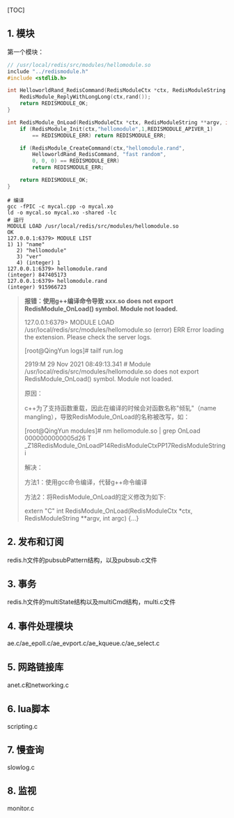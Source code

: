 [TOC]

## 1. 模块

第一个模块：

```c
// /usr/local/redis/src/modules/hellomodule.so
include "../redismodule.h"
#include <stdlib.h>

int HelloworldRand_RedisCommand(RedisModuleCtx *ctx, RedisModuleString **argv, int argc) {
    RedisModule_ReplyWithLongLong(ctx,rand());
    return REDISMODULE_OK;
}

int RedisModule_OnLoad(RedisModuleCtx *ctx, RedisModuleString **argv, int argc) {
    if (RedisModule_Init(ctx,"hellomodule",1,REDISMODULE_APIVER_1)
        == REDISMODULE_ERR) return REDISMODULE_ERR;

    if (RedisModule_CreateCommand(ctx,"hellomodule.rand",
        HelloworldRand_RedisCommand, "fast random",
        0, 0, 0) == REDISMODULE_ERR)
        return REDISMODULE_ERR;

    return REDISMODULE_OK;
}
```

```shell
# 编译
gcc -fPIC -c mycal.cpp -o mycal.xo
ld -o mycal.so mycal.xo -shared -lc
# 运行
MODULE LOAD /usr/local/redis/src/modules/hellomodule.so
OK
127.0.0.1:6379> MODULE LIST
1) 1) "name"
   2) "hellomodule"
   3) "ver"
   4) (integer) 1
127.0.0.1:6379> hellomodule.rand
(integer) 847405173
127.0.0.1:6379> hellomodule.rand
(integer) 915966723
```

> **报错：使用g++编译命令导致 xxx.so does not export RedisModule_OnLoad() symbol. Module not loaded.**
>
> 127.0.0.1:6379> MODULE LOAD /usr/local/redis/src/modules/hellomodule.so
> (error) ERR Error loading the extension. Please check the server logs.
>
> [root@QingYun logs]# tailf run.log
>
> 2919:M 29 Nov 2021 08:49:13.341 # Module /usr/local/redis/src/modules/hellomodule.so does not export RedisModule_OnLoad() symbol. Module not loaded.
>
> 原因：
>
> c++为了支持函数重载，因此在编译的时候会对函数名称"倾轧"（name mangling），导致RedisModule_OnLoad的名称被改写，如：
>
> [root@QingYun modules]# nm hellomodule.so | grep OnLoad 
> 0000000000005d26 T _Z18RedisModule_OnLoadP14RedisModuleCtxPP17RedisModuleStringi
>
> 解决：
>
> 方法1：使用gcc命令编译，代替g++命令编译
>
> 方法2：将RedisModule_OnLoad的定义修改为如下:
>
> extern "C" int RedisModule_OnLoad(RedisModuleCtx *ctx, RedisModuleString **argv, int argc) {...}



## 2. 发布和订阅

 redis.h文件的pubsubPattern结构，以及pubsub.c文件

## 3. 事务

redis.h文件的multiState结构以及multiCmd结构，multi.c文件

## 4. 事件处理模块

ae.c/ae_epoll.c/ae_evport.c/ae_kqueue.c/ae_select.c

## 5. 网路链接库

anet.c和networking.c

## 6. lua脚本

scripting.c

## 7. 慢查询

slowlog.c

## 8. 监视

monitor.c

